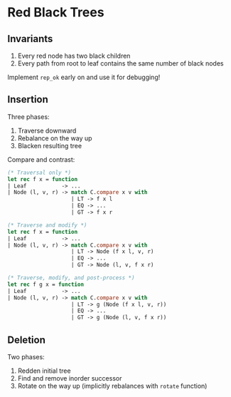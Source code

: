 # Red Black Trees

## Invariants

1. Every red node has two black children
2. Every path from root to leaf contains the same number of black nodes

Implement `rep_ok` early on and use it for debugging!

## Insertion

Three phases:

1. Traverse downward
2. Rebalance on the way up
3. Blacken resulting tree

Compare and contrast:

```ocaml
(* Traversal only *)
let rec f x = function
| Leaf           -> ...
| Node (l, v, r) -> match C.compare x v with
                    | LT -> f x l
                    | EQ -> ...
                    | GT -> f x r
```

```ocaml
(* Traverse and modify *)
let rec f x = function
| Leaf           -> ...
| Node (l, v, r) -> match C.compare x v with
                    | LT -> Node (f x l, v, r)
                    | EQ -> ...
                    | GT -> Node (l, v, f x r)
```

```ocaml
(* Traverse, modify, and post-process *)
let rec f g x = function
| Leaf           -> ...
| Node (l, v, r) -> match C.compare x v with
                    | LT -> g (Node (f x l, v, r))
                    | EQ -> ...
                    | GT -> g (Node (l, v, f x r))
```

## Deletion

Two phases:

1. Redden initial tree
2. Find and remove inorder successor
3. Rotate on the way up (implicitly rebalances with `rotate` function)
